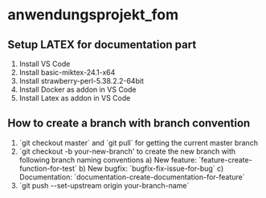 # anwendungsprojekt_fom

## Setup LATEX for documentation part
1) Install VS Code
2) Install basic-miktex-24.1-x64
3) Install strawberry-perl-5.38.2.2-64bit
4) Install Docker as addon in VS Code
5) Install Latex as addon in VS Code


## How to create a branch with branch convention
1) ´git checkout master´ and ´git pull´ for getting the current master branch
2) ´git checkout -b your-new-branch' to create the new branch with following branch naming conventions
   a) New feature: ´feature-create-function-for-test´
   b) New bugfix: ´bugfix-fix-issue-for-bug´
   c) Documentation: ´documentation-create-documentation-for-feature´
3) ´git push --set-upstream origin your-branch-name´

